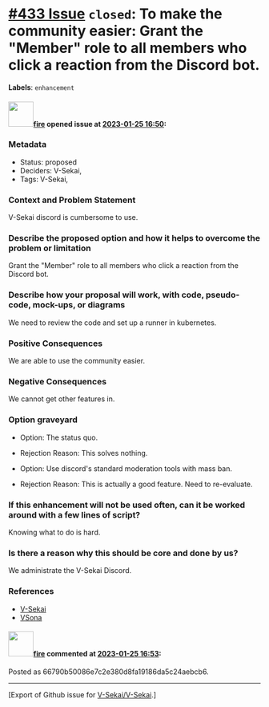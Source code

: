 # [\#433 Issue](https://github.com/V-Sekai/V-Sekai/issues/433) `closed`: To make the community easier: Grant the "Member" role to all members who click a reaction from the Discord bot.
**Labels**: `enhancement`


#### <img src="https://avatars.githubusercontent.com/u/32321?u=c2e06a3d2b49a467aa907e54aa259516440267cc&v=4" width="50">[fire](https://github.com/fire) opened issue at [2023-01-25 16:50](https://github.com/V-Sekai/V-Sekai/issues/433):

### Metadata

- Status: proposed <!-- draft | proposed | rejected | accepted | deprecated | superseded by -->
- Deciders: V-Sekai,
- Tags: V-Sekai,


### Context and Problem Statement

V-Sekai discord is cumbersome to use.

### Describe the proposed option and how it helps to overcome the problem or limitation

Grant the "Member" role to all members who click a reaction from the Discord bot.

### Describe how your proposal will work, with code, pseudo-code, mock-ups, or diagrams

We need to review the code and set up a runner in kubernetes.

### Positive Consequences

We are able to use the community easier.

### Negative Consequences

We cannot get other features in.

### Option graveyard

- Option: The status quo. <!-- List the proposed options no longer open for consideration. -->
- Rejection Reason: This solves nothing. <!-- List the reasons for the rejection: (the bad traits) -->

- Option: Use discord's standard moderation tools with mass ban. <!-- List the proposed options no longer open for consideration. -->
- Rejection Reason: This is actually a good feature. Need to re-evaluate. <!-- List the reasons for the rejection: (the bad traits) -->


### If this enhancement will not be used often, can it be worked around with a few lines of script?

Knowing what to do is hard.

### Is there a reason why this should be core and done by us?

We administrate the V-Sekai Discord.

### References

- [V-Sekai](https://v-sekai.org/)
- [VSona](https://github.com/V-Sekai/vsona-discord-bot)

#### <img src="https://avatars.githubusercontent.com/u/32321?u=c2e06a3d2b49a467aa907e54aa259516440267cc&v=4" width="50">[fire](https://github.com/fire) commented at [2023-01-25 16:53](https://github.com/V-Sekai/V-Sekai/issues/433#issuecomment-1403922187):

Posted as 66790b50086e7c2e380d8fa19186da5c24aebcb6.


-------------------------------------------------------------------------------



[Export of Github issue for [V-Sekai/V-Sekai](https://github.com/V-Sekai/V-Sekai).]
